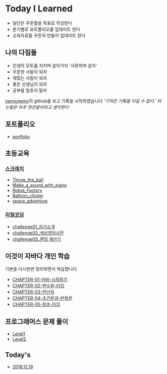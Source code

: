# Today I Learned

- 일단은 꾸준함을 목표로 작성한다
- 분기별로 포트폴리오를 업데이트 한다
- 교육자료들 꾸준히 만들어 업데이트 한다

## 나의 다짐들

- 인생의 모토를 지키며 살아가자 '사랑하며 살자'
- 꾸준한 사람이 되자
- 재밌는 사람이 되자
- 좋은 선생님이 되자
- 공부를 멈추지 말자

[namjunemy](https://github.com/namjunemy)의 github를 보고 기록을 시작하였습니다
*'기억은 기록을 이길 수 없다.' 라는말은 아주 멋진말이라고 생각한다*

## 포트폴리오

- [portfolio](/portfolio/portfolio.pdf)


## 초등교육

### [스크래치](/scratch)

- [Throw_the_ball](/scratch/01_Throw_the_ball.md)
- [Make_a_sound_with_piano](/scratch/18_Make_a_sound_with_piano.md)
- [Robot_Factory](/scratch/19_Robot_Factory.md)
- [Balloon_clicker](/scratch/20_Balloon_clicker.md)
- [space_adventure](/scratch/21_space_adventure.md)


### [리얼코딩](/realcoding)

- [challenge01_자기소개](/realcoding/challenge01.pdf)
- [challenge02_색상영어사전](/realcoding/challenge02.pdf)
- [challenge03_랜덤 계산기](/realcoding/challenge03.pdf)


## 이것이 자바다 개인 학습

기본을 다시한번 정리하면서 복습합니다

- [CHAPTER-01-자바-시작하기](/java_study/chapter01)
- [CHAPTER-02-변수와-타입](/java_study/chapter02)
- [CHAPTER-03-연산자](/java_study/chapter03)
- [CHAPTER-04-조건문과-반복문](/java_study/chapter04)
- [CHAPTER-05-참조-타입](/java_study/chapter05)


## 프로그래머스 문제 풀이

- [Level1](/programmers_algorithm/Level1)
- [Level2](/programmers_algorithm/Level2)


## Today's

- [2018.12.19](/Today's/2018.12.19.md)